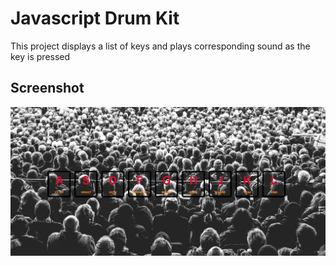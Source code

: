 # Javascript Drum Kit

This project displays a list of keys and plays corresponding sound as the key is pressed

## Screenshot

![](./screenshots/app.png)
